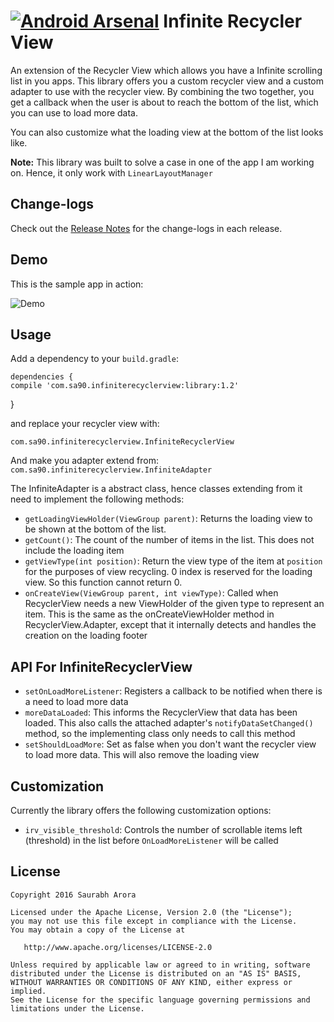 [![Android Arsenal](https://img.shields.io/badge/Android%20Arsenal-InfiniteRecyclerView-green.svg?style=true)](https://android-arsenal.com/details/1/3277)
Infinite Recycler View
=================

An extension of the Recycler View which allows you have a Infinite scrolling list in you apps. This library offers you a custom recycler view and a custom adapter to use with the recycler view. By combining the two together, you get a callback when the user is about to reach the bottom of the list, which you can use to load more data.

You can also customize what the loading view at the bottom of the list looks like.

**Note:** This library was built to solve a case in one of the app I am working on. Hence, it only work with `LinearLayoutManager`

Change-logs
-------
Check out the [Release Notes](https://github.com/saurabharora90/InfiniteRecyclerView/releases "Releases") for the change-logs in each release.

Demo
-------
This is the sample app in action:

![Demo](https://raw.githubusercontent.com/saurabharora90/InfiniteRecyclerView/master/assets/demo.gif)

Usage
-------
Add a dependency to your `build.gradle`:

    dependencies {
    compile 'com.sa90.infiniterecyclerview:library:1.2'
}

and replace your recycler view with:

`com.sa90.infiniterecyclerview.InfiniteRecyclerView`

And make you adapter extend from:
`com.sa90.infiniterecyclerview.InfiniteAdapter`

The InfiniteAdapter is a abstract class, hence classes extending from it need to implement the following methods:

 - `getLoadingViewHolder(ViewGroup parent)`: Returns the loading view to be shown at the bottom of the list.
 - `getCount()`: The count of the number of items in the list. This does not include the loading item
 - `getViewType(int position)`: Return the view type of the item at `position` for the purposes of view recycling. 0 index is reserved for the loading view. So this function cannot return 0.
 - `onCreateView(ViewGroup parent, int viewType)`: Called when RecyclerView needs a new ViewHolder of the given type to represent an item. This is the same as the onCreateViewHolder method in RecyclerView.Adapter, except that it internally detects and handles the creation on the loading footer

API For InfiniteRecyclerView
-------
 - `setOnLoadMoreListener`: Registers a callback to be notified when there is a need to load more data
 - `moreDataLoaded`: This informs the RecyclerView that data has been loaded. This also calls the attached adapter's `notifyDataSetChanged()` method, so the implementing class only needs to call this method
 - `setShouldLoadMore`: Set as false when you don't want the recycler view to load more data. This will also remove the loading view

Customization
-------
Currently the library offers the following customization options:

 - `irv_visible_threshold`: Controls the number of scrollable items left (threshold) in the list before `OnLoadMoreListener` will be called

License
-------

    Copyright 2016 Saurabh Arora

    Licensed under the Apache License, Version 2.0 (the "License");
    you may not use this file except in compliance with the License.
    You may obtain a copy of the License at

       http://www.apache.org/licenses/LICENSE-2.0

    Unless required by applicable law or agreed to in writing, software
    distributed under the License is distributed on an "AS IS" BASIS,
    WITHOUT WARRANTIES OR CONDITIONS OF ANY KIND, either express or implied.
    See the License for the specific language governing permissions and
    limitations under the License.
